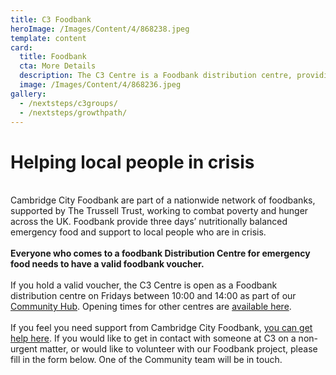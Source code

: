```yaml
---
title: C3 Foodbank
heroImage: /Images/Content/4/868238.jpeg
template: content
card:
  title: Foodbank
  cta: More Details
  description: The C3 Centre is a Foodbank distribution centre, providing emergency foodboxes to those in need
  image: /Images/Content/4/868236.jpeg
gallery:
  - /nextsteps/c3groups/
  - /nextsteps/growthpath/
---
```


<h1>
Helping local people in crisis</h1>
<br/>
Cambridge City Foodbank are part of a nationwide network of foodbanks, supported by The Trussell Trust, working to combat poverty and hunger across the UK. Foodbank provide three days’ nutritionally balanced emergency food and support to local people who are in crisis.<br/>
<br/>
<strong>Everyone who comes to a foodbank Distribution Centre for emergency food needs to have a valid foodbank voucher.</strong><br/>
<br/>
If you hold a valid voucher, the C3 Centre is open as a Foodbank distribution centre on Fridays between 10:00 and 14:00 as part of our <a href="/Articles/510506/Community_Hub.aspx">Community Hub</a>. Opening times for other centres are <a href="https://cambridgecity.foodbank.org.uk/locations/">available here</a>.<br/>
<br/>
If you feel you need support from Cambridge City Foodbank, <a href="https://cambridgecity.foodbank.org.uk/get-help/">you can get help here</a>. If you would like to get in contact with someone at C3 on a non-urgent matter, or would like to volunteer with our Foodbank project, please fill in the form below. One of the Community team will be in touch.<br/>
